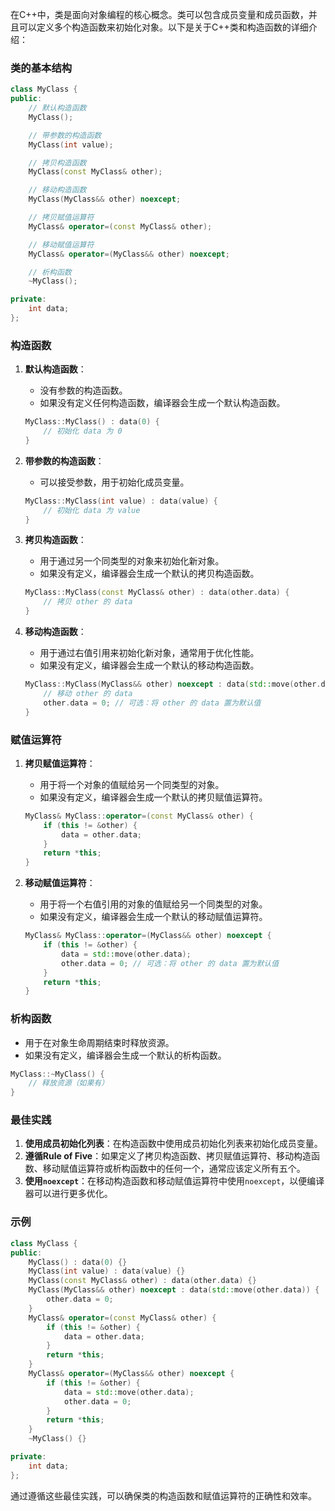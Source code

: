在C++中，类是面向对象编程的核心概念。类可以包含成员变量和成员函数，并且可以定义多个构造函数来初始化对象。以下是关于C++类和构造函数的详细介绍：

### 类的基本结构
```cpp
class MyClass {
public:
    // 默认构造函数
    MyClass();

    // 带参数的构造函数
    MyClass(int value);

    // 拷贝构造函数
    MyClass(const MyClass& other);

    // 移动构造函数
    MyClass(MyClass&& other) noexcept;

    // 拷贝赋值运算符
    MyClass& operator=(const MyClass& other);

    // 移动赋值运算符
    MyClass& operator=(MyClass&& other) noexcept;

    // 析构函数
    ~MyClass();

private:
    int data;
};
```

### 构造函数
1. **默认构造函数**：
   - 没有参数的构造函数。
   - 如果没有定义任何构造函数，编译器会生成一个默认构造函数。
   ```cpp
   MyClass::MyClass() : data(0) {
       // 初始化 data 为 0
   }
   ```

2. **带参数的构造函数**：
   - 可以接受参数，用于初始化成员变量。
   ```cpp
   MyClass::MyClass(int value) : data(value) {
       // 初始化 data 为 value
   }
   ```

3. **拷贝构造函数**：
   - 用于通过另一个同类型的对象来初始化新对象。
   - 如果没有定义，编译器会生成一个默认的拷贝构造函数。
   ```cpp
   MyClass::MyClass(const MyClass& other) : data(other.data) {
       // 拷贝 other 的 data
   }
   ```

4. **移动构造函数**：
   - 用于通过右值引用来初始化新对象，通常用于优化性能。
   - 如果没有定义，编译器会生成一个默认的移动构造函数。
   ```cpp
   MyClass::MyClass(MyClass&& other) noexcept : data(std::move(other.data)) {
       // 移动 other 的 data
       other.data = 0; // 可选：将 other 的 data 置为默认值
   }
   ```

### 赋值运算符
1. **拷贝赋值运算符**：
   - 用于将一个对象的值赋给另一个同类型的对象。
   - 如果没有定义，编译器会生成一个默认的拷贝赋值运算符。
   ```cpp
   MyClass& MyClass::operator=(const MyClass& other) {
       if (this != &other) {
           data = other.data;
       }
       return *this;
   }
   ```

2. **移动赋值运算符**：
   - 用于将一个右值引用的对象的值赋给另一个同类型的对象。
   - 如果没有定义，编译器会生成一个默认的移动赋值运算符。
   ```cpp
   MyClass& MyClass::operator=(MyClass&& other) noexcept {
       if (this != &other) {
           data = std::move(other.data);
           other.data = 0; // 可选：将 other 的 data 置为默认值
       }
       return *this;
   }
   ```

### 析构函数
- 用于在对象生命周期结束时释放资源。
- 如果没有定义，编译器会生成一个默认的析构函数。
```cpp
MyClass::~MyClass() {
    // 释放资源（如果有）
}
```

### 最佳实践
1. **使用成员初始化列表**：在构造函数中使用成员初始化列表来初始化成员变量。
2. **遵循Rule of Five**：如果定义了拷贝构造函数、拷贝赋值运算符、移动构造函数、移动赋值运算符或析构函数中的任何一个，通常应该定义所有五个。
3. **使用`noexcept`**：在移动构造函数和移动赋值运算符中使用`noexcept`，以便编译器可以进行更多优化。

### 示例
```cpp
class MyClass {
public:
    MyClass() : data(0) {}
    MyClass(int value) : data(value) {}
    MyClass(const MyClass& other) : data(other.data) {}
    MyClass(MyClass&& other) noexcept : data(std::move(other.data)) {
        other.data = 0;
    }
    MyClass& operator=(const MyClass& other) {
        if (this != &other) {
            data = other.data;
        }
        return *this;
    }
    MyClass& operator=(MyClass&& other) noexcept {
        if (this != &other) {
            data = std::move(other.data);
            other.data = 0;
        }
        return *this;
    }
    ~MyClass() {}

private:
    int data;
};
```

通过遵循这些最佳实践，可以确保类的构造函数和赋值运算符的正确性和效率。
